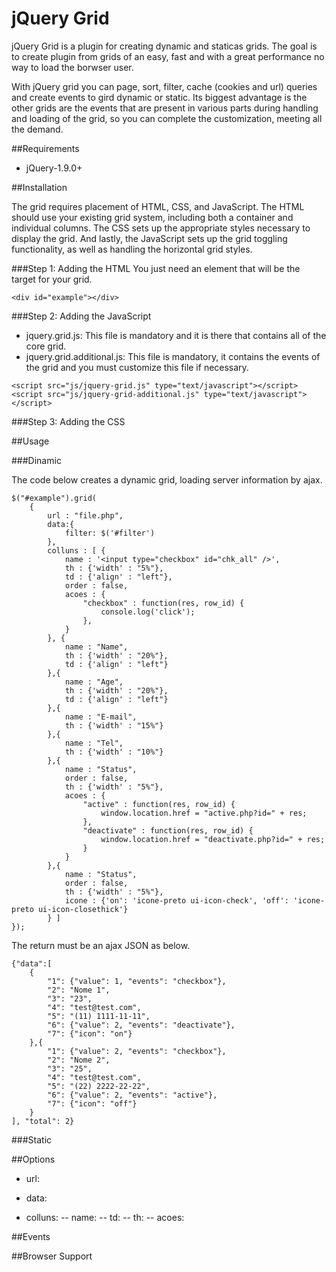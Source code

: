 jQuery Grid
===========

jQuery Grid is a plugin for creating dynamic and staticas grids. The goal is to create plugin from grids of an easy, fast and with a great performance no way to load the borwser user. 

With jQuery grid you can page, sort, filter, cache (cookies and url) queries and create events to gird dynamic or static. Its biggest advantage is the other grids are the events that are present in various parts during handling and loading of the grid, so you can complete the customization, meeting all the demand.

##Requirements
- jQuery-1.9.0+

##Installation

The grid requires placement of HTML, CSS, and JavaScript. The HTML should use your existing grid system, including both a container and individual columns. The CSS sets up the appropriate styles necessary to display the grid. And lastly, the JavaScript sets up the grid toggling functionality, as well as handling the horizontal grid styles.

###Step 1: Adding the HTML
You just need an element that will be the target for your grid.

```
<div id="example"></div>
```

###Step 2: Adding the JavaScript
- jquery.grid.js: This file is mandatory and it is there that contains all of the core grid.
- jquery.grid.additional.js: This file is mandatory, it contains the events of the grid and you must customize this file if necessary.

```
<script src="js/jquery-grid.js" type="text/javascript"></script>
<script src="js/jquery-grid-additional.js" type="text/javascript"></script>
```

###Step 3: Adding the CSS

##Usage

###Dinamic

The code below creates a dynamic grid, loading server information by ajax.

```
$("#example").grid(
	{
		url : "file.php",
		data:{
			filter: $('#filter')
		},
		colluns : [ {
			name : '<input type="checkbox" id="chk_all" />',
			th : {'width' : "5%"},
			td : {'align' : "left"},
			order : false,
			acoes : {
				"checkbox" : function(res, row_id) {
					console.log('click');
				},
			}
		}, {
			name : "Name",
			th : {'width' : "20%"},
			td : {'align' : "left"}
		},{
			name : "Age",
			th : {'width' : "20%"},
			td : {'align' : "left"}
		},{
			name : "E-mail",
			th : {'width' : "15%"}
		},{
			name : "Tel",
			th : {'width' : "10%"}
		},{
			name : "Status",
			order : false,
			th : {'width' : "5%"},
			acoes : {
				"active" : function(res, row_id) {
					window.location.href = "active.php?id=" + res;
				},
				"deactivate" : function(res, row_id) {
					window.location.href = "deactivate.php?id=" + res;
				}
			}
		},{
			name : "Status",
			order : false,
			th : {'width' : "5%"},
			icone : {'on': 'icone-preto ui-icon-check', 'off': 'icone-preto ui-icon-closethick'}
		} ]
});
```
The return must be an ajax JSON as below.

```
{"data":[
	{
		"1": {"value": 1, "events": "checkbox"}, 
		"2": "Nome 1", 
		"3": "23", 
		"4": "test@test.com",
		"5": "(11) 1111-11-11", 
		"6": {"value": 2, "events": "deactivate"},
		"7": {"icon": "on"}
	},{
		"1": {"value": 2, "events": "checkbox"},
		"2": "Nome 2", 
		"3": "25", 
		"4": "test@test.com",
		"5": "(22) 2222-22-22", 
		"6": {"value": 2, "events": "active"},
		"7": {"icon": "off"}
	}
], "total": 2}
```

###Static


##Options

- url:

- data:

- colluns:
-- name:
-- td:
-- th:
-- acoes:

##Events


##Browser Support
